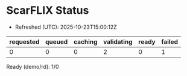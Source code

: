 ﻿# ScarFLIX Status

* Refreshed (UTC): 2025-10-23T15:00:12Z

| requested | queued | caching | validating | ready | failed |
|-----------|--------|---------|------------|-------|--------|
| 0 | 0 | 0 | 2 | 0 | 1 |

Ready (demo/rd): 1/0
